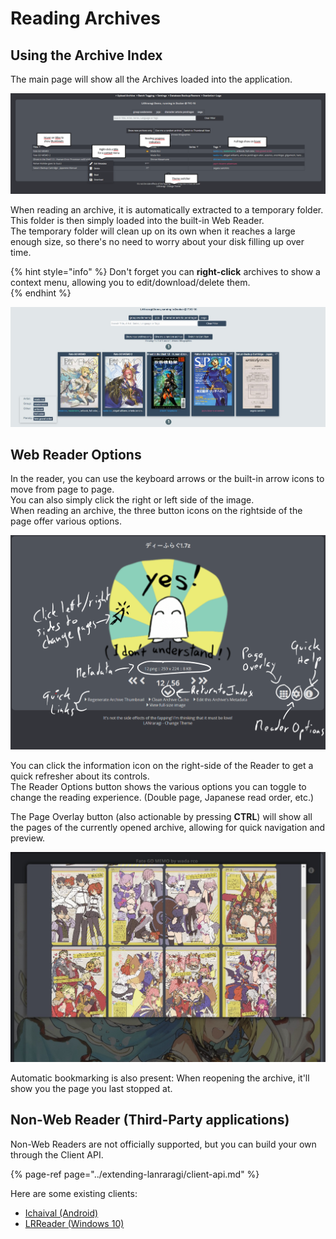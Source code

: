 # Reading Archives

## Using the Archive Index

The main page will show all the Archives loaded into the application.

![Annotated screenshot of the index page of a regular LRR install](../.gitbook/assets/index.png)

When reading an archive, it is automatically extracted to a temporary folder.  
This folder is then simply loaded into the built-in Web Reader.  
The temporary folder will clean up on its own when it reaches a large enough size, so there's no need to worry about your disk filling up over time.

{% hint style="info" %}
Don't forget you can **right-click** archives to show a context menu, allowing you to edit/download/delete them.  
{% endhint %}

![Archive Index in Thumbnail mode](../.gitbook/assets/archive_thumb.jpg)

## Web Reader Options

In the reader, you can use the keyboard arrows or the built-in arrow icons to move from page to page.  
You can also simply click the right or left side of the image.  
When reading an archive, the three button icons on the rightside of the page offer various options.

![Annotated Reader View](../.gitbook/assets/reader.png)

You can click the information icon on the right-side of the Reader to get a quick refresher about its controls.  
The Reader Options button shows the various options you can toggle to change the reading experience. \(Double page, Japanese read order, etc.\)

The Page Overlay button \(also actionable by pressing **CTRL**\) will show all the pages of the currently opened archive, allowing for quick navigation and preview.

![Reader with overlay](https://raw.githubusercontent.com/Difegue/LANraragi/dev/tools/_screenshots/reader_overlay.jpg)

Automatic bookmarking is also present: When reopening the archive, it'll show you the page you last stopped at.

## Non-Web Reader \(Third-Party applications\)

Non-Web Readers are not officially supported, but you can build your own through the Client API.

{% page-ref page="../extending-lanraragi/client-api.md" %}

Here are some existing clients:

* [Ichaival \(Android\)](https://github.com/Utazukin/Ichaival)  
* [LRReader \(Windows 10\)](https://github.com/Guerra24/LRReader)

